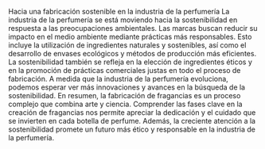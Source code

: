 Hacia una fabricación sostenible en la industria de la perfumería
La industria de la perfumería se está moviendo hacia la sostenibilidad
en respuesta a las preocupaciones ambientales. Las marcas buscan reducir su impacto en el medio ambiente
mediante prácticas más responsables. Esto incluye la utilización de ingredientes naturales
y sostenibles, así como el desarrollo de envases ecológicos y métodos de producción más eficientes.
La sostenibilidad también se refleja en la elección de ingredientes éticos y en la
promoción de prácticas comerciales justas en todo el proceso de fabricación.
A medida que la industria de la perfumería evoluciona, podemos esperar ver más innovaciones
y avances en la búsqueda de la sostenibilidad.
En resumen, la fabricación de fragancias es un proceso complejo que combina arte y ciencia.
Comprender las fases clave en la creación de fragancias nos permite apreciar la dedicación
y el cuidado que se invierten en cada botella de perfume. Además, la creciente atención
a la sostenibilidad promete un futuro más ético y responsable en la industria de la perfumería.     